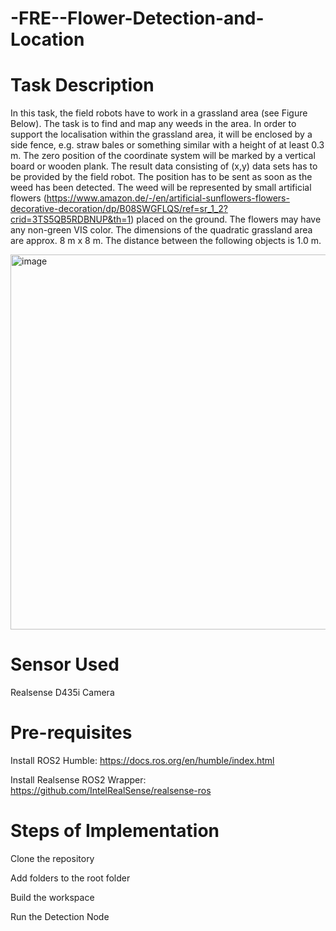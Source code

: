 # -FRE--Flower-Detection-and-Location
# Task Description
In this task, the field robots have to work in a grassland area (see Figure Below). The task is to find and map any weeds in the area. In order to support the localisation within the grassland area, it will be enclosed by a side fence, e.g. straw bales or something similar with a height of at least 0.3 m. The zero position of the coordinate system will be marked by a vertical board or wooden plank. The result data consisting of (x,y) data sets has to be provided by the field robot. The position has to be sent as soon as the weed has been detected. The weed will be represented by small artificial flowers (https://www.amazon.de/-/en/artificial-sunflowers-flowers-decorative-decoration/dp/B08SWGFLQS/ref=sr_1_2?crid=3TS5QB5RDBNUP&th=1) placed on the ground. The flowers may have any non-green VIS color. The dimensions of the quadratic grassland area are approx. 8 m x 8 m. The distance between the following objects is 1.0 m.

<img width="600" height="600" alt="image" src="https://github.com/user-attachments/assets/4f8aaa08-a3f9-4d73-af41-59b659a1aea4" />


# Sensor Used
Realsense D435i Camera

# Pre-requisites
Install ROS2 Humble: https://docs.ros.org/en/humble/index.html

Install Realsense ROS2 Wrapper: https://github.com/IntelRealSense/realsense-ros

# Steps of Implementation
Clone the repository

Add folders to the root folder

Build the workspace

Run the Detection Node

